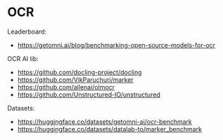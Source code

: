 # OCR

Leaderboard:
- https://getomni.ai/blog/benchmarking-open-source-models-for-ocr

OCR AI lib:
- https://github.com/docling-project/docling
- https://github.com/VikParuchuri/marker
- https://github.com/allenai/olmocr
- https://github.com/Unstructured-IO/unstructured

Datasets:
- https://huggingface.co/datasets/getomni-ai/ocr-benchmark
- https://huggingface.co/datasets/datalab-to/marker_benchmark

